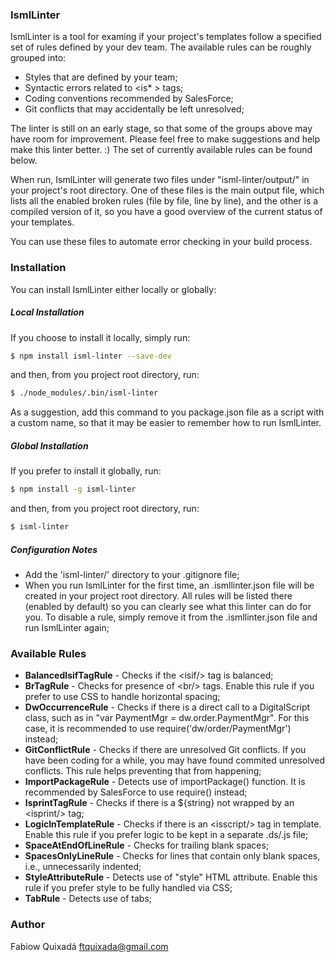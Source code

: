 ### IsmlLinter
IsmlLinter is a tool for examing if your project's templates follow a specified set of rules defined by your dev team. The available rules can be roughly grouped into: 

 - Styles that are defined by your team;
 - Syntactic errors related to &lt;is* > tags;
 - Coding conventions recommended by SalesForce;
 - Git conflicts that may accidentally be left unresolved;

The linter is still on an early stage, so that some of the groups above may have room for improvement. Please feel free to make suggestions and help make this linter better. :) The set of currently available rules can be found below.

When run, IsmlLinter will generate two files under "isml-linter/output/" in your project's root directory. One of these files is the main output file, which lists all the enabled broken rules (file by file, line by line), and the other is a compiled version of it, so you have a good overview of the current status of your templates.

You can use these files to automate error checking in your build process.

### Installation

You can install IsmlLinter either locally or globally:

##### Local Installation
If you choose to install it locally, simply run:

```sh
$ npm install isml-linter --save-dev
```

and then, from you project root directory, run:

```sh
$ ./node_modules/.bin/isml-linter
```

As a suggestion, add this command to you package.json file as a script with a custom name, so that it may be easier to remember how to run IsmlLinter.

##### Global Installation
If you prefer to install it globally, run:

```sh
$ npm install -g isml-linter
```

and then, from you project root directory, run:

```sh
$ isml-linter
```

##### Configuration Notes

- Add the 'isml-linter/' directory to your .gitignore file;
- When you run IsmlLinter for the first time, an .ismllinter.json file will be created in your project root directory. All rules will be listed there (enabled by default) so you can clearly see what this linter can do for you. To disable a rule, simply remove it from the .ismllinter.json file and run IsmlLinter again;

### Available Rules

- **BalancedIsifTagRule** - Checks if the &lt;isif/> tag is balanced;
- **BrTagRule** - Checks for presence of &lt;br/> tags. Enable this rule if you prefer to use CSS to handle horizontal spacing;
- **DwOccurrenceRule** - Checks if there is a direct call to a DigitalScript class, such as in "var PaymentMgr = dw.order.PaymentMgr". For this case, it is recommended to use require('dw/order/PaymentMgr') instead;
- **GitConflictRule** - Checks if there are unresolved Git conflicts. If you have been coding for a while, you may have found commited unresolved conflicts. This rule helps preventing that from happening;
- **ImportPackageRule** - Detects use of importPackage() function. It is recommended by SalesForce to use require() instead;
- **IsprintTagRule** - Checks if there is a ${string} not wrapped by an &lt;isprint/> tag;
- **LogicInTemplateRule** - Checks if there is an &lt;isscript/> tag in template. Enable this rule if you prefer logic to be kept in a separate .ds/.js file; 
- **SpaceAtEndOfLineRule** - Checks for trailing blank spaces;
- **SpacesOnlyLineRule** - Checks for lines that contain only blank spaces, i.e., unnecessarily indented;
- **StyleAttributeRule** - Detects use of "style" HTML attribute. Enable this rule if you prefer style to be fully handled via CSS;
- **TabRule** - Detects use of tabs;


### Author
Fabiow Quixadá <ftquixada@gmail.com>
